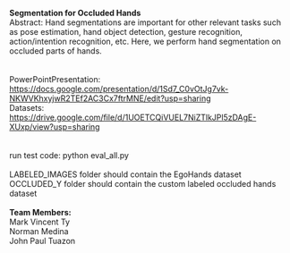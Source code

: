 <strong>Segmentation for Occluded Hands</strong></br>
Abstract:
Hand segmentations are important for other relevant tasks such as pose estimation, hand object detection, gesture recognition, action/intention recognition, etc. Here, we perform hand segmentation on occluded parts of hands.</br>
</br>
</br>
PowerPointPresentation: https://docs.google.com/presentation/d/1Sd7_C0vOtJg7vk-NKWVKhxyjwR2TEf2AC3Cx7ftrMNE/edit?usp=sharing</br>
Datasets: https://drive.google.com/file/d/1UOETCQiVUEL7NiZTlkJPl5zDAgE-XUxp/view?usp=sharing</br>
</br>
</br>
run test code: python eval_all.py
</br>
</br>
LABELED_IMAGES folder should contain the EgoHands dataset </br>
OCCLUDED_Y folder should contain the custom labeled occluded hands dataset
</br>
</br>
<strong>Team Members:</strong></br>
Mark Vincent Ty</br>
Norman Medina</br>
John Paul Tuazon</br>
